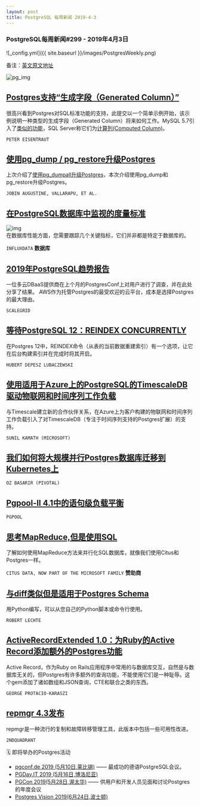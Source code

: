 ```yaml
---
layout: post
title: PostgreSQL 每周新闻 2019-4-3
---
```


### PostgreSQL每周新闻#299 - 2019年4月3日
![_config.yml]({{ site.baseurl }}/images/PostgresWeekly.png)

备注：[英文原文地址](https://postgresweekly.com/issues/299)

![pg_img](https://res.cloudinary.com/cpress/image/upload/w_1280,e_sharpen:60/ssoylsgxn7il7w6zynuj.jpg)

## [Postgres支持“生成字段（Generated Column）”](https://github.com/postgres/postgres/commit/fc22b6623b6b3bab3cb057ccd282c2bfad1a0b30)
很高兴看到Postgres对SQL标准功能的支持，此提交以一个简单示例开始，该示例说明一种类型的生成字段（Generated Column）将来如何工作。MySQL 5.7引入了[类似的功能](https://gabi.dev/2016/10/17/understanding-generated-columns/)，SQL Server称它们为[计算列(Computed Column)](https://docs.microsoft.com/en-us/sql/relational-databases/tables/specify-computed-columns-in-a-table?view=sql-server-2017)。

`PETER EISENTRAUT`

## [使用pg_dump / pg_restore升级Postgres](https://www.percona.com/blog/2019/03/27/postgresql-upgrade-using-pg_dump-pg_restore/)
上次介绍了[使用pg_dumpall升级Postgres](https://www.percona.com/blog/2019/03/18/postgresql-upgrade-using-pg_dumpall/)，本次介绍使用pg_dump和pg_restore升级Postgres。

`JOBIN AUGUSTINE, VALLARAPU, ET AL.`

## [在PostgreSQL数据库中监视的度量标准](https://www.influxdata.com/blog/metrics-to-monitor-in-your-postgresql-database/?utm_campaign=postgres&utm_medium=newsletter&utm_source=cooperpress)
![img](https://copm.s3.amazonaws.com/2e860b79.jpg)  
在数据库性能方面，您需要跟踪几个关键指标，它们并非都是特定于数据库的。

`INFLUXDATA` **数据库**

## [2019年PostgreSQL趋势报告](https://scalegrid.io/blog/2019-postgresql-trends-report-private-vs-public-cloud-migrations-database-combinations-top-reasons-used/)
一位多云DBaaS提供商在上个月的PostgresConf上对用户进行了调查，并在此处分享了结果。 AWS作为托管Postgres的最受欢迎的云平台，成本是选择Postgres的最大理由。

`SCALEGRID`

## [等待PostgreSQL 12：REINDEX CONCURRENTLY](https://www.depesz.com/2019/03/29/waiting-for-postgresql-12-reindex-concurrently/)
在Postgres 12中，REINDEX命令（从表的当前数据重建索引）有一个选项，让它在后台构建索引并在完成时将其开启。

`HUBERT DEPESZ LUBACZEWSKI`

## [使用适用于Azure上的PostgreSQL的TimescaleDB驱动物联网和时间序列工作负载](https://azure.microsoft.com/en-gb/blog/power-iot-and-time-series-workloads-with-timescaledb-for-azure-database-for-postgresql/)
与Timescale建立新的合作伙伴关系，在Azure上为客户构建的物联网和时间序列工作负载引入了对TimescaleDB（专注于时间序列支持的Postgres扩展）的支持。

`SUNIL KAMATH (MICROSOFT)`

## [我们如何将大规模并行Postgres数据库迁移到Kubernetes上](http://engineering.pivotal.io/post/how_we_moved_a_massively_parallel_postgres_database_onto_kubernetes/)

`OZ BASARIR (PIVOTAL)`

## [Pgpool-II 4.1中的语句级负载平衡](http://pgsqlpgpool.blogspot.com/2019/04/statement-level-load-balancing.html)

`PGPOOL`

## [思考MapReduce,但是使用SQL](https://www.citusdata.com/blog/2019/02/21/thinking-in-mapreduce-but-with-sql/?utm_source=PG_Weekly&utm_medium=email&utm_campaign=sponsor_blog)
了解如何使用MapReduce方法来并行化SQL数据库，就像我们使用Citus和Postgres一样。

`CITUS DATA, NOW PART OF THE MICROSOFT FAMILY` **赞助商**

## [与diff类似但是适用于Postgres Schema](https://github.com/djrobstep/migra)
用Python编写，可以从您自己的Python脚本或命令行使用。

`ROBERT LECHTE`

## [ActiveRecordExtended 1.0：为Ruby的Active Record添加额外的Postgres功能](https://github.com/georgekaraszi/ActiveRecordExtended)
 Active Record，作为Ruby on Rails应用程序中常用的与数据库交互，自然是与数据库无关的，但Postgres有许多额外的查询功能，不能使用它们是一种耻辱。这个gem添加了诸如数组和JSON查询，CTE和联合之类的东西。

`GEORGE PROTACIO-KARASZI`

## [repmgr 4.3发布](https://www.2ndquadrant.com/en/about/news/announcing-release-repmgr-43/)
repmgr是一种流行的复制和故障转移管理工具，此版本中包括一些可用性改进。

`2NDQUADRANT`

🗓  即将举办的Postgres活动  

   * [pgconf.de 2019 (5月10日,莱比锡)](https://2019.pgconf.de/) —— 最成功的德语PostgreSQL会议。  
   * [PGDay.IT 2019 (5月16日,博洛尼亚)](https://2019.pgday.it/en/)  
   * [PGCon 2019(5月28日,渥太华)](https://www.pgcon.org/2019/) —— 供用户和开发人员见面和讨论Postgres的年度会议
   * [Postgres Vision 2019(6月24日,波士顿)](https://postgresvision.com/)  
